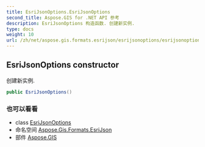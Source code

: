 ```yaml
---
title: EsriJsonOptions.EsriJsonOptions
second_title: Aspose.GIS for .NET API 参考
description: EsriJsonOptions 构造函数. 创建新实例.
type: docs
weight: 10
url: /zh/net/aspose.gis.formats.esrijson/esrijsonoptions/esrijsonoptions/
---
```

## EsriJsonOptions constructor

创建新实例.

```csharp
public EsriJsonOptions()
```

### 也可以看看

* class [EsriJsonOptions](../)
* 命名空间 [Aspose.Gis.Formats.EsriJson](../../esrijsonoptions/)
* 部件 [Aspose.GIS](../../../)


